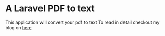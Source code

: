 # A Laravel PDF to text

This application will convert your pdf to text 
To read in detail checkout my blog on [here](https://blog.jobins.jp/easy-way-to-extract-text-from-pdf-with-laravel)

